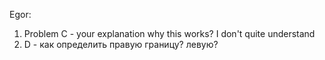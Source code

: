 Egor:

1. Problem C - your explanation why this works? I don't quite understand
2. D - как определить правую границу? левую?